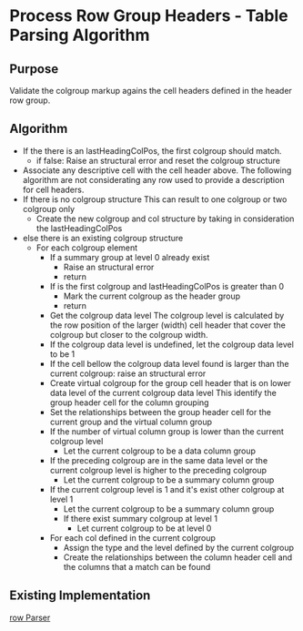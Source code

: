 Process Row Group Headers - Table Parsing Algorithm
=======================

## Purpose

Validate the colgroup markup agains the cell headers defined in the header row group.

## Algorithm

* If the there is an lastHeadingColPos, the first colgroup should match.
	* if false: Raise an structural error and reset the colgroup structure 
* Associate any descriptive cell with the cell header above.
The following algorithm are not considerating any row used to provide a description for cell headers.
* If there is no colgroup structure
	This can result to one colgroup or two colgroup only
	* Create the new colgroup and col structure by taking in consideration the lastHeadingColPos
* else there is an existing colgroup structure
	* For each colgroup element
		* If a summary group at level 0 already exist
			* Raise an structural error
			* return
		* If is the first colgroup and lastHeadingColPos is greater than 0
			* Mark the current colgroup as the header group
			* return
		* Get the colgroup data level
			The colgroup level is calculated by the row position of the larger (width) cell header that cover the colgroup but closer to the colgroup width. 
		* If the colgroup data level is undefined, let the colgroup data level to be 1
		* If the cell bellow the colgroup data level found is larger than the current colgroup: raise an structural error
		* Create virtual colgroup for the group cell header that is on lower data level of the current colgroup data level
			This identify the group header cell for the column grouping
		* Set the relationships between the group header cell for the current group and the virtual column group
		* If the number of virtual column group is lower than the current colgroup level
			* Let the current colgroup to be a data column group
		* If the preceding colgroup are in the same data level or the current colgroup level is higher to the preceding colgroup
			* Let the current colgroup to be a summary column group
		* If the current colgroup level is 1 and it's exist other colgroup at level 1
			* Let the current colgroup to be a summary column group
			* If there exist summary colgroup at level 1
				* Let current colgroup to be at level 0
		* For each col defined in the current colgroup
			* Assign the type and the level defined by the current colgroup
			* Create the relationships between the column header cell and the columns that a match can be found


## Existing Implementation

[row Parser](https://github.com/wet-boew/wet-boew/blob/master/src/js/workers/parser.table.js#L261)
